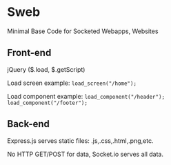 # Sweb
Minimal Base Code for Socketed Webapps, Websites

## Front-end
jQuery ($.load, $.getScript)

Load screen example:
`load_screen("/home");`

Load component example:
`load_component("/header");`
`load_component("/footer");`

## Back-end
Express.js serves static files: .js,.css,.html,.png,etc.

No HTTP GET/POST for data, Socket.io serves all data.
